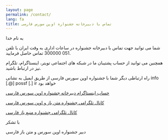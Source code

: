 ```yaml
---
layout: page
permalink: /contact/
lang: fa
title: تماس با دبیرخانه جشنواره اوپن سورس فارسی
---
```


به نام خدا

شما می توانید جهت تماس با دبیرخانه جشنواره در ساعات اداری به وقت ایران با تلفن  051 300000 تماس حاصل فرمایید.

همچنین می توانید از حساب پشتیبان ما در شبکه های اجتماعی تویتر، اینستاگرام، تلگرام نیز در ارتباط باشید.

راه ارتباطی دیگر شما با جشنواره اوپن سورس فارسی از طریق ایمیل به نشانی info [.@] possf [.] ir خواهد بود

[حساب اینستاگرام دبیرخانه جشنواره اوپن سورس فارسی](https://www.instagram.com/possfest/)

[کانال تلگرامی جشنواره متن باز و اوپن سورس فارسی](https://t.me/possf)

[کانال تلگرامی جشنواره منبع باز فارسی](https://t.me/possfgp)


با تشکر

دبیر جشنواره اوپن سورس و متن باز فارسی

